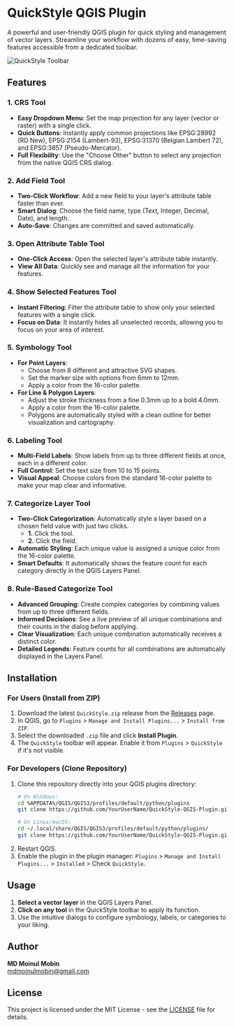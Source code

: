# QuickStyle QGIS Plugin

A powerful and user-friendly QGIS plugin for quick styling and management of vector layers. Streamline your workflow with dozens of easy, time-saving features accessible from a dedicated toolbar.

![QuickStyle Toolbar](img/toolbar_preview.png) <!-- Consider adding a screenshot of your toolbar later -->

## Features

### 1. CRS Tool
*   **Easy Dropdown Menu**: Set the map projection for any layer (vector or raster) with a single click.
*   **Quick Buttons**: Instantly apply common projections like EPSG:28992 (RD New), EPSG:2154 (Lambert-93), EPSG:31370 (Belgian Lambert 72), and EPSG:3857 (Pseudo-Mercator).
*   **Full Flexibility**: Use the "Choose Other" button to select any projection from the native QGIS CRS dialog.

### 2. Add Field Tool
*   **Two-Click Workflow**: Add a new field to your layer's attribute table faster than ever.
*   **Smart Dialog**: Choose the field name, type (Text, Integer, Decimal, Date), and length.
*   **Auto-Save**: Changes are committed and saved automatically.

### 3. Open Attribute Table Tool
*   **One-Click Access**: Open the selected layer's attribute table instantly.
*   **View All Data**: Quickly see and manage all the information for your features.

### 4. Show Selected Features Tool
*   **Instant Filtering**: Filter the attribute table to show only your selected features with a single click.
*   **Focus on Data**: It instantly hides all unselected records, allowing you to focus on your area of interest.

### 5. Symbology Tool
*   **For Point Layers**:
    *   Choose from 8 different and attractive SVG shapes.
    *   Set the marker size with options from 6mm to 12mm.
    *   Apply a color from the 16-color palette.
*   **For Line & Polygon Layers**:
    *   Adjust the stroke thickness from a fine 0.3mm up to a bold 4.0mm.
    *   Apply a color from the 16-color palette.
    *   Polygons are automatically styled with a clean outline for better visualization and cartography.

### 6. Labeling Tool
*   **Multi-Field Labels**: Show labels from up to three different fields at once, each in a different color.
*   **Full Control**: Set the text size from 10 to 15 points.
*   **Visual Appeal**: Choose colors from the standard 16-color palette to make your map clear and informative.

### 7. Categorize Layer Tool
*   **Two-Click Categorization**: Automatically style a layer based on a chosen field value with just two clicks.
    *   **1.** Click the tool.
    *   **2.** Click the field.
*   **Automatic Styling**: Each unique value is assigned a unique color from the 16-color palette.
*   **Smart Defaults**: It automatically shows the feature count for each category directly in the QGIS Layers Panel.

### 8. Rule-Based Categorize Tool
*   **Advanced Grouping**: Create complex categories by combining values from up to three different fields.
*   **Informed Decisions**: See a live preview of all unique combinations and their counts in the dialog before applying.
*   **Clear Visualization**: Each unique combination automatically receives a distinct color.
*   **Detailed Legends**: Feature counts for all combinations are automatically displayed in the Layers Panel.

## Installation

### For Users (Install from ZIP)
1.  Download the latest `QuickStyle.zip` release from the [Releases](../../releases) page.
2.  In QGIS, go to `Plugins` > `Manage and Install Plugins...` > `Install from ZIP`.
3.  Select the downloaded `.zip` file and click **Install Plugin**.
4.  The `QuickStyle` toolbar will appear. Enable it from `Plugins` > `QuickStyle` if it's not visible.

### For Developers (Clone Repository)
1.  Clone this repository directly into your QGIS plugins directory:
    ```bash
    # On Windows:
    cd %APPDATA%/QGIS/QGIS3/profiles/default/python/plugins
    git clone https://github.com/YourUserName/QuickStyle-QGIS-Plugin.git QuickStyle
    ```
    ```bash
    # On Linux/macOS:
    cd ~/.local/share/QGIS/QGIS3/profiles/default/python/plugins/
    git clone https://github.com/YourUserName/QuickStyle-QGIS-Plugin.git QuickStyle
    ```
2.  Restart QGIS.
3.  Enable the plugin in the plugin manager: `Plugins` > `Manage and Install Plugins...` > `Installed` > Check `QuickStyle`.

## Usage

1.  **Select a vector layer** in the QGIS Layers Panel.
2.  **Click on any tool** in the QuickStyle toolbar to apply its function.
3.  Use the intuitive dialogs to configure symbology, labels, or categories to your liking.

## Author

**MD Moinul Mobin**  
[mdmoinulmobin@gmail.com](mailto:mdmoinulmobin@gmail.com)

## License

This project is licensed under the MIT License - see the [LICENSE](LICENSE) file for details.
